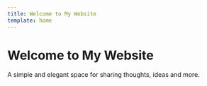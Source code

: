 ```yaml
---
title: Welcome to My Website
template: home
---
```


# Welcome to My Website

A simple and elegant space for sharing thoughts, ideas and more.